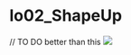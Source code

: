# lo02_ShapeUp
// TO DO better than this
![](https://media.giphy.com/media/1fosq5dDEayCqxQvuY/giphy.gif)
